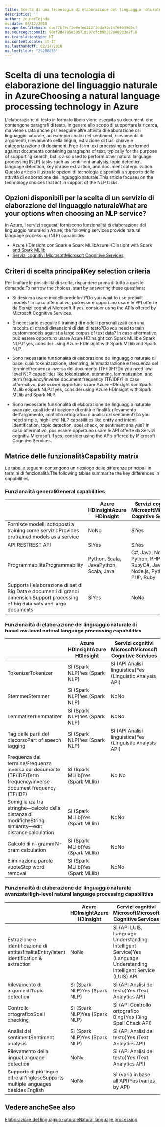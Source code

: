 ```yaml
---
title: Scelta di una tecnologia di elaborazione del linguaggio naturale
description: ''
author: zoinerTejada
ms:date: 02/12/2018
ms.openlocfilehash: dacf7bf9cf3e9efed212f34da93c1470954965cf
ms.sourcegitcommit: 90cf2de795e50571d597cfcb9b302e48933e7f18
ms.translationtype: HT
ms.contentlocale: it-IT
ms.lasthandoff: 02/14/2018
ms.locfileid: "29288853"
---
```

# <a name="choosing-a-natural-language-processing-technology-in-azure"></a><span data-ttu-id="d21e8-102">Scelta di una tecnologia di elaborazione del linguaggio naturale in Azure</span><span class="sxs-lookup"><span data-stu-id="d21e8-102">Choosing a natural language processing technology in Azure</span></span>

<span data-ttu-id="d21e8-103">L'elaborazione di testo in formato libero viene eseguita su documenti che contengono paragrafi di testo, in genere allo scopo di supportare la ricerca, ma viene usata anche per eseguire altre attività di elaborazione del linguaggio naturale, ad esempio analisi del sentiment, rilevamento di argomenti, rilevamento della lingua, estrazione di frasi chiave e categorizzazione di documenti.</span><span class="sxs-lookup"><span data-stu-id="d21e8-103">Free-form text processing is performed against documents containing paragraphs of text, typically for the purpose of supporting search, but is also used to perform other natural language processing (NLP) tasks such as sentiment analysis, topic detection, language detection, key phrase extraction, and document categorization.</span></span> <span data-ttu-id="d21e8-104">Questo articolo illustra le opzioni di tecnologia disponibili a supporto delle attività di elaborazione del linguaggio naturale.</span><span class="sxs-lookup"><span data-stu-id="d21e8-104">This article focuses on the technology choices that act in support of the NLP tasks.</span></span>

## <a name="what-are-your-options-when-choosing-an-nlp-service"></a><span data-ttu-id="d21e8-105">Opzioni disponibili per la scelta di un servizio di elaborazione del linguaggio naturale</span><span class="sxs-lookup"><span data-stu-id="d21e8-105">What are your options when choosing an NLP service?</span></span>

<span data-ttu-id="d21e8-106">In Azure, i servizi seguenti forniscono funzionalità di elaborazione del linguaggio naturale:</span><span class="sxs-lookup"><span data-stu-id="d21e8-106">In Azure, the following services provide natural language processing (NLP) capabilities:</span></span>

- [<span data-ttu-id="d21e8-107">Azure HDInsight con Spark e Spark MLlib</span><span class="sxs-lookup"><span data-stu-id="d21e8-107">Azure HDInsight with Spark and Spark MLlib</span></span>](/azure/hdinsight/spark/apache-spark-overview)
- [<span data-ttu-id="d21e8-108">Servizi cognitivi Microsoft</span><span class="sxs-lookup"><span data-stu-id="d21e8-108">Microsoft Cognitive Services</span></span>](/azure/#pivot=products&panel=cognitive)

## <a name="key-selection-criteria"></a><span data-ttu-id="d21e8-109">Criteri di scelta principali</span><span class="sxs-lookup"><span data-stu-id="d21e8-109">Key selection criteria</span></span>

<span data-ttu-id="d21e8-110">Per limitare le possibilità di scelta, rispondere prima di tutto a queste domande:</span><span class="sxs-lookup"><span data-stu-id="d21e8-110">To narrow the choices, start by answering these questions:</span></span>

- <span data-ttu-id="d21e8-111">Si desidera usare modelli predefiniti?</span><span class="sxs-lookup"><span data-stu-id="d21e8-111">Do you want to use prebuilt models?</span></span> <span data-ttu-id="d21e8-112">In caso affermativo, può essere opportuno usare le API offerte da Servizi cognitivi Microsoft.</span><span class="sxs-lookup"><span data-stu-id="d21e8-112">If yes, consider using the APIs offered by Microsoft Cognitive Services.</span></span>

- <span data-ttu-id="d21e8-113">È necessario eseguire il training di modelli personalizzati con una raccolta di grandi dimensioni di dati di testo?</span><span class="sxs-lookup"><span data-stu-id="d21e8-113">Do you need to train custom models against a large corpus of text data?</span></span> <span data-ttu-id="d21e8-114">In caso affermativo, può essere opportuno usare Azure HDInsight con Spark MLlib e Spark NLP.</span><span class="sxs-lookup"><span data-stu-id="d21e8-114">If yes, consider using Azure HDInsight with Spark MLlib and Spark NLP.</span></span>

- <span data-ttu-id="d21e8-115">Sono necessarie funzionalità di elaborazione del linguaggio naturale di base, quali tokenizzazione, stemming, lemmatizzazione e frequenza del termine/frequenza inversa del documento (TF/IDF)?</span><span class="sxs-lookup"><span data-stu-id="d21e8-115">Do you need low-level NLP capabilities like tokenization, stemming, lemmatization, and term frequency/inverse document frequency (TF/IDF)?</span></span> <span data-ttu-id="d21e8-116">In caso affermativo, può essere opportuno usare Azure HDInsight con Spark MLlib e Spark NLP.</span><span class="sxs-lookup"><span data-stu-id="d21e8-116">If yes, consider using Azure HDInsight with Spark MLlib and Spark NLP.</span></span>

- <span data-ttu-id="d21e8-117">Sono necessarie funzionalità di elaborazione del linguaggio naturale avanzate, quali identificazione di entità e finalità, rilevamento dell'argomento, controllo ortografico o analisi del sentiment?</span><span class="sxs-lookup"><span data-stu-id="d21e8-117">Do you need simple, high-level NLP capabilities like entity and intent identification, topic detection, spell check, or sentiment analysis?</span></span> <span data-ttu-id="d21e8-118">In caso affermativo, può essere opportuno usare le API offerte da Servizi cognitivi Microsoft.</span><span class="sxs-lookup"><span data-stu-id="d21e8-118">If yes, consider using the APIs offered by Microsoft Cognitive Services.</span></span>

## <a name="capability-matrix"></a><span data-ttu-id="d21e8-119">Matrice delle funzionalità</span><span class="sxs-lookup"><span data-stu-id="d21e8-119">Capability matrix</span></span>

<span data-ttu-id="d21e8-120">Le tabelle seguenti contengono un riepilogo delle differenze principali in termini di funzionalità.</span><span class="sxs-lookup"><span data-stu-id="d21e8-120">The following tables summarize the key differences in capabilities.</span></span>  

### <a name="general-capabilities"></a><span data-ttu-id="d21e8-121">Funzionalità generali</span><span class="sxs-lookup"><span data-stu-id="d21e8-121">General capabilities</span></span>

| | <span data-ttu-id="d21e8-122">Azure HDInsight</span><span class="sxs-lookup"><span data-stu-id="d21e8-122">Azure HDInsight</span></span> | <span data-ttu-id="d21e8-123">Servizi cognitivi Microsoft</span><span class="sxs-lookup"><span data-stu-id="d21e8-123">Microsoft Cognitive Services</span></span> |
| --- | --- | --- |
| <span data-ttu-id="d21e8-124">Fornisce modelli sottoposti a training come servizio</span><span class="sxs-lookup"><span data-stu-id="d21e8-124">Provides pretrained models as a service</span></span> | <span data-ttu-id="d21e8-125">No</span><span class="sxs-lookup"><span data-stu-id="d21e8-125">No</span></span> | <span data-ttu-id="d21e8-126">Sì</span><span class="sxs-lookup"><span data-stu-id="d21e8-126">Yes</span></span> |
| <span data-ttu-id="d21e8-127">API REST</span><span class="sxs-lookup"><span data-stu-id="d21e8-127">REST API</span></span> | <span data-ttu-id="d21e8-128">Sì</span><span class="sxs-lookup"><span data-stu-id="d21e8-128">Yes</span></span> | <span data-ttu-id="d21e8-129">Sì</span><span class="sxs-lookup"><span data-stu-id="d21e8-129">Yes</span></span> |
| <span data-ttu-id="d21e8-130">Programmabilità</span><span class="sxs-lookup"><span data-stu-id="d21e8-130">Programmability</span></span> | <span data-ttu-id="d21e8-131">Python, Scala, Java</span><span class="sxs-lookup"><span data-stu-id="d21e8-131">Python, Scala, Java</span></span> | <span data-ttu-id="d21e8-132">C#, Java, Node.js, Python, PHP, Ruby</span><span class="sxs-lookup"><span data-stu-id="d21e8-132">C#, Java, Node.js, Python, PHP, Ruby</span></span> |
| <span data-ttu-id="d21e8-133">Supporta l'elaborazione di set di Big Data e documenti di grandi dimensioni</span><span class="sxs-lookup"><span data-stu-id="d21e8-133">Support processing of big data sets and large documents</span></span> | <span data-ttu-id="d21e8-134">Sì</span><span class="sxs-lookup"><span data-stu-id="d21e8-134">Yes</span></span> | <span data-ttu-id="d21e8-135">No</span><span class="sxs-lookup"><span data-stu-id="d21e8-135">No</span></span> |

### <a name="low-level-natural-language-processing-capabilities"></a><span data-ttu-id="d21e8-136">Funzionalità di elaborazione del linguaggio naturale di base</span><span class="sxs-lookup"><span data-stu-id="d21e8-136">Low-level natural language processing capabilities</span></span>

| | <span data-ttu-id="d21e8-137">Azure HDInsight</span><span class="sxs-lookup"><span data-stu-id="d21e8-137">Azure HDInsight</span></span> | <span data-ttu-id="d21e8-138">Servizi cognitivi Microsoft</span><span class="sxs-lookup"><span data-stu-id="d21e8-138">Microsoft Cognitive Services</span></span> |  
| --- | --- | --- | 
| <span data-ttu-id="d21e8-139">Tokenizer</span><span class="sxs-lookup"><span data-stu-id="d21e8-139">Tokenizer</span></span> | <span data-ttu-id="d21e8-140">Sì (Spark NLP)</span><span class="sxs-lookup"><span data-stu-id="d21e8-140">Yes (Spark NLP)</span></span> | <span data-ttu-id="d21e8-141">Sì (API Analisi linguistica)</span><span class="sxs-lookup"><span data-stu-id="d21e8-141">Yes (Linguistic Analysis API)</span></span> |
| <span data-ttu-id="d21e8-142">Stemmer</span><span class="sxs-lookup"><span data-stu-id="d21e8-142">Stemmer</span></span> | <span data-ttu-id="d21e8-143">Sì (Spark NLP)</span><span class="sxs-lookup"><span data-stu-id="d21e8-143">Yes (Spark NLP)</span></span> | <span data-ttu-id="d21e8-144">No</span><span class="sxs-lookup"><span data-stu-id="d21e8-144">No</span></span> |
| <span data-ttu-id="d21e8-145">Lemmatizer</span><span class="sxs-lookup"><span data-stu-id="d21e8-145">Lemmatizer</span></span> | <span data-ttu-id="d21e8-146">Sì (Spark NLP)</span><span class="sxs-lookup"><span data-stu-id="d21e8-146">Yes (Spark NLP)</span></span> | <span data-ttu-id="d21e8-147">No</span><span class="sxs-lookup"><span data-stu-id="d21e8-147">No</span></span> |
| <span data-ttu-id="d21e8-148">Tag delle parti del discorso</span><span class="sxs-lookup"><span data-stu-id="d21e8-148">Part of speech tagging</span></span> | <span data-ttu-id="d21e8-149">Sì (Spark NLP)</span><span class="sxs-lookup"><span data-stu-id="d21e8-149">Yes (Spark NLP)</span></span> | <span data-ttu-id="d21e8-150">Sì (API Analisi linguistica)</span><span class="sxs-lookup"><span data-stu-id="d21e8-150">Yes (Linguistic Analysis API)</span></span> |
| <span data-ttu-id="d21e8-151">Frequenza del termine/Frequenza inversa del documento (TF/IDF)</span><span class="sxs-lookup"><span data-stu-id="d21e8-151">Term frequency/inverse-document frequency (TF/IDF)</span></span> | <span data-ttu-id="d21e8-152">Sì (Spark MLlib)</span><span class="sxs-lookup"><span data-stu-id="d21e8-152">Yes (Spark MLlib)</span></span> | <span data-ttu-id="d21e8-153">No </span><span class="sxs-lookup"><span data-stu-id="d21e8-153">No</span></span> |
| <span data-ttu-id="d21e8-154">Somiglianza tra stringhe&mdash;calcolo della distanza di modifiche</span><span class="sxs-lookup"><span data-stu-id="d21e8-154">String similarity&mdash;edit distance calculation</span></span> | <span data-ttu-id="d21e8-155">Sì (Spark MLlib)</span><span class="sxs-lookup"><span data-stu-id="d21e8-155">Yes (Spark MLlib)</span></span> | <span data-ttu-id="d21e8-156">No</span><span class="sxs-lookup"><span data-stu-id="d21e8-156">No</span></span> |
| <span data-ttu-id="d21e8-157">Calcolo di n-grammi</span><span class="sxs-lookup"><span data-stu-id="d21e8-157">N-gram calculation</span></span> | <span data-ttu-id="d21e8-158">Sì (Spark MLlib)</span><span class="sxs-lookup"><span data-stu-id="d21e8-158">Yes (Spark MLlib)</span></span> | <span data-ttu-id="d21e8-159">No</span><span class="sxs-lookup"><span data-stu-id="d21e8-159">No</span></span> |
| <span data-ttu-id="d21e8-160">Eliminazione parole vuote</span><span class="sxs-lookup"><span data-stu-id="d21e8-160">Stop word removal</span></span> | <span data-ttu-id="d21e8-161">Sì (Spark MLlib)</span><span class="sxs-lookup"><span data-stu-id="d21e8-161">Yes (Spark MLlib)</span></span> | <span data-ttu-id="d21e8-162">No</span><span class="sxs-lookup"><span data-stu-id="d21e8-162">No</span></span> |

### <a name="high-level-natural-language-processing-capabilities"></a><span data-ttu-id="d21e8-163">Funzionalità di elaborazione del linguaggio naturale avanzate</span><span class="sxs-lookup"><span data-stu-id="d21e8-163">High-level natural language processing capabilities</span></span>

| | <span data-ttu-id="d21e8-164">Azure HDInsight</span><span class="sxs-lookup"><span data-stu-id="d21e8-164">Azure HDInsight</span></span> | <span data-ttu-id="d21e8-165">Servizi cognitivi Microsoft</span><span class="sxs-lookup"><span data-stu-id="d21e8-165">Microsoft Cognitive Services</span></span> |
| --- | --- | --- | 
| <span data-ttu-id="d21e8-166">Estrazione e identificazione di entità/finalità</span><span class="sxs-lookup"><span data-stu-id="d21e8-166">Entity/intent identification & extraction</span></span> | <span data-ttu-id="d21e8-167">No</span><span class="sxs-lookup"><span data-stu-id="d21e8-167">No</span></span> | <span data-ttu-id="d21e8-168">Sì (API LUIS, Language Understanding Intelligent Service)</span><span class="sxs-lookup"><span data-stu-id="d21e8-168">Yes (Language Understanding Intelligent Service (LUIS) API)</span></span> |    
| <span data-ttu-id="d21e8-169">Rilevamento di argomenti</span><span class="sxs-lookup"><span data-stu-id="d21e8-169">Topic detection</span></span> | <span data-ttu-id="d21e8-170">Sì (Spark NLP)</span><span class="sxs-lookup"><span data-stu-id="d21e8-170">Yes (Spark NLP)</span></span> | <span data-ttu-id="d21e8-171">Sì (API Analisi del testo)</span><span class="sxs-lookup"><span data-stu-id="d21e8-171">Yes (Text Analytics API)</span></span> |
| <span data-ttu-id="d21e8-172">Controllo ortografico</span><span class="sxs-lookup"><span data-stu-id="d21e8-172">Spell checking</span></span> | <span data-ttu-id="d21e8-173">Sì (Spark NLP)</span><span class="sxs-lookup"><span data-stu-id="d21e8-173">Yes (Spark NLP)</span></span> | <span data-ttu-id="d21e8-174">Sì (API Controllo ortografico Bing)</span><span class="sxs-lookup"><span data-stu-id="d21e8-174">Yes (Bing Spell Check API)</span></span> |
| <span data-ttu-id="d21e8-175">Analisi del sentiment</span><span class="sxs-lookup"><span data-stu-id="d21e8-175">Sentiment analysis</span></span> | <span data-ttu-id="d21e8-176">Sì (Spark NLP)</span><span class="sxs-lookup"><span data-stu-id="d21e8-176">Yes (Spark NLP)</span></span> | <span data-ttu-id="d21e8-177">Sì (API Analisi del testo)</span><span class="sxs-lookup"><span data-stu-id="d21e8-177">Yes (Text Analytics API)</span></span> |
| <span data-ttu-id="d21e8-178">Rilevamento della lingua</span><span class="sxs-lookup"><span data-stu-id="d21e8-178">Language detection</span></span> | <span data-ttu-id="d21e8-179">No</span><span class="sxs-lookup"><span data-stu-id="d21e8-179">No</span></span> | <span data-ttu-id="d21e8-180">Sì (API Analisi del testo)</span><span class="sxs-lookup"><span data-stu-id="d21e8-180">Yes (Text Analytics API)</span></span> |
| <span data-ttu-id="d21e8-181">Supporto di più lingue oltre all'inglese</span><span class="sxs-lookup"><span data-stu-id="d21e8-181">Supports multiple languages besides English</span></span> | <span data-ttu-id="d21e8-182">No</span><span class="sxs-lookup"><span data-stu-id="d21e8-182">No</span></span> | <span data-ttu-id="d21e8-183">Sì (varia in base all'API)</span><span class="sxs-lookup"><span data-stu-id="d21e8-183">Yes (varies by API)</span></span> |

## <a name="see-also"></a><span data-ttu-id="d21e8-184">Vedere anche</span><span class="sxs-lookup"><span data-stu-id="d21e8-184">See also</span></span>

[<span data-ttu-id="d21e8-185">Elaborazione del linguaggio naturale</span><span class="sxs-lookup"><span data-stu-id="d21e8-185">Natural language processing</span></span>](../scenarios/natural-language-processing.md)
